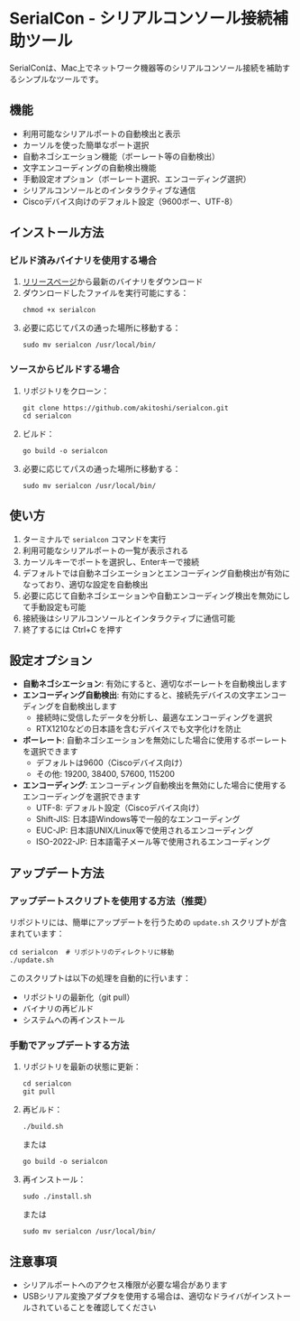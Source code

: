 # SerialCon - シリアルコンソール接続補助ツール

SerialConは、Mac上でネットワーク機器等のシリアルコンソール接続を補助するシンプルなツールです。

## 機能

- 利用可能なシリアルポートの自動検出と表示
- カーソルを使った簡単なポート選択
- 自動ネゴシエーション機能（ボーレート等の自動検出）
- 文字エンコーディングの自動検出機能
- 手動設定オプション（ボーレート選択、エンコーディング選択）
- シリアルコンソールとのインタラクティブな通信
- Ciscoデバイス向けのデフォルト設定（9600ボー、UTF-8）

## インストール方法

### ビルド済みバイナリを使用する場合

1. [リリースページ](https://github.com/akitoshi/serialcon/releases)から最新のバイナリをダウンロード
2. ダウンロードしたファイルを実行可能にする：
   ```
   chmod +x serialcon
   ```
3. 必要に応じてパスの通った場所に移動する：
   ```
   sudo mv serialcon /usr/local/bin/
   ```

### ソースからビルドする場合

1. リポジトリをクローン：
   ```
   git clone https://github.com/akitoshi/serialcon.git
   cd serialcon
   ```

2. ビルド：
   ```
   go build -o serialcon
   ```

3. 必要に応じてパスの通った場所に移動する：
   ```
   sudo mv serialcon /usr/local/bin/
   ```

## 使い方

1. ターミナルで `serialcon` コマンドを実行
2. 利用可能なシリアルポートの一覧が表示される
3. カーソルキーでポートを選択し、Enterキーで接続
4. デフォルトでは自動ネゴシエーションとエンコーディング自動検出が有効になっており、適切な設定を自動検出
5. 必要に応じて自動ネゴシエーションや自動エンコーディング検出を無効にして手動設定も可能
6. 接続後はシリアルコンソールとインタラクティブに通信可能
7. 終了するには Ctrl+C を押す

## 設定オプション

- **自動ネゴシエーション**: 有効にすると、適切なボーレートを自動検出します
- **エンコーディング自動検出**: 有効にすると、接続先デバイスの文字エンコーディングを自動検出します
  - 接続時に受信したデータを分析し、最適なエンコーディングを選択
  - RTX1210などの日本語を含むデバイスでも文字化けを防止
- **ボーレート**: 自動ネゴシエーションを無効にした場合に使用するボーレートを選択できます
  - デフォルトは9600（Ciscoデバイス向け）
  - その他: 19200, 38400, 57600, 115200
- **エンコーディング**: エンコーディング自動検出を無効にした場合に使用するエンコーディングを選択できます
  - UTF-8: デフォルト設定（Ciscoデバイス向け）
  - Shift-JIS: 日本語Windows等で一般的なエンコーディング
  - EUC-JP: 日本語UNIX/Linux等で使用されるエンコーディング
  - ISO-2022-JP: 日本語電子メール等で使用されるエンコーディング

## アップデート方法

### アップデートスクリプトを使用する方法（推奨）

リポジトリには、簡単にアップデートを行うための `update.sh` スクリプトが含まれています：

```
cd serialcon  # リポジトリのディレクトリに移動
./update.sh
```

このスクリプトは以下の処理を自動的に行います：
- リポジトリの最新化（git pull）
- バイナリの再ビルド
- システムへの再インストール

### 手動でアップデートする方法

1. リポジトリを最新の状態に更新：
   ```
   cd serialcon
   git pull
   ```

2. 再ビルド：
   ```
   ./build.sh
   ```
   または
   ```
   go build -o serialcon
   ```

3. 再インストール：
   ```
   sudo ./install.sh
   ```
   または
   ```
   sudo mv serialcon /usr/local/bin/
   ```

## 注意事項

- シリアルポートへのアクセス権限が必要な場合があります
- USBシリアル変換アダプタを使用する場合は、適切なドライバがインストールされていることを確認してください
